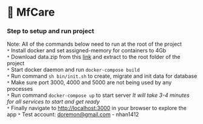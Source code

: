 # :hospital: MfCare

### Step to setup and run project
Note: All of the commands below need to run at the root of the project
<br/>
`*` Install docker and set assigned-memory for containers to 4Gb 
<br/>
`*` Download data.zip from this [link](https://drive.google.com/file/d/1pBIAb0K2Ee36gsQW3L8tJO-EpKBay5Hl/view?usp=sharing) and extract to the root folder of the project
<br/>
`*` Start docker daemon and run `docker-compose build`
<br/>
`*` Run command `sh bin/init.sh` to create, migrate and init data for database
<br/>
`*` Make sure port 3000, 4000 and 5000 are not being used by any processes
<br/>
`*` Run command `docker-compose up` to start server
<i>It will take 3-4 minutes for all services to start and get ready</i>
<br/>
`*` Finally navigate to [http://localhost:3000](http://localhost:3000) in your browser to explore the app
`*` Test account: doremon@gmail.com - nhan1412